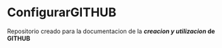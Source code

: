 # ConfigurarGITHUB
Repositorio creado para la documentacion de la **_creacion y utilizacion_ de GITHUB**
